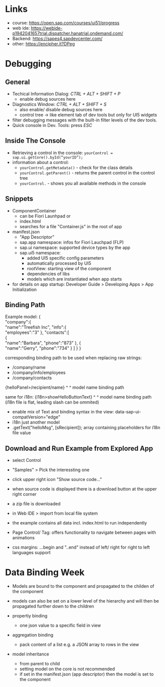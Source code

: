 Links
=====
- course: https://open.sap.com/courses/ui51/progress
- web ide: https://webide-p1942041657trial.dispatcher.hanatrial.ondemand.com/
- Backend: https://sapes4.sapdevcenter.com/
- other: https://encipher.it?DPeg

Debugging
=========

General
-------
- Techical Information Dialog: *CTRL + ALT + SHIFT + P*
  - enable debug sources here
- Diagnostics Window: *CTRL + ALT + SHIFT + S*
  - also enable/ disable debug sources here
  - control tree -> like element tab of dev tools but only for UI5 widgets
- filter debugging messages with the built-in filter levels of the dev tools.
- Quick console in Dev. Tools: press *ESC*

Inside The Console
------------------
- Retrieving a control in the console: `yourControl = sap.ui.getCore().byId(“yourID”);`
- information about a control:
  - `yourControl.getMetadata()` - check for the class details
  - `yourControl.getParent()` - returns the parent control in the control tree
  - `yourControl.` - shows you all available methods in the console

Snippets
--------
- ComponentContainer
  - can be Fiori Launhpad or
  - index.html
  - searches for a file "Container.js" in the root of app
- manifest.json
  - "App Descriptor"
  - sap.app namespace: infos for Fiori Lauchpad (FLP)
  - sap.ui namespace: supported device types by the app
  - sap.ui5 namespace: 
    - added UI5 specific config parameters
    - automatically processed by UI5
    - rootView: starting view of the component
    - dependencies of libs
    - models which are instantiated when app starts
- for details on app startup: Developer Guide > Developing Apps > App Initialization

Binding Path
------------
Example model:
{  
   "company":{  
      "name":"Treefish Inc",
      "info":{  
         "employees":"3"
      },
      "contacts":[  
         {  
            "name":"Barbara",
            "phone":"873"
         },
         {  
            "name":"Gerry",
            "phone":"734"
         }
      ]
   }
}

corresponding binding path to be used when replacing raw strings:
- /company/name
- /company/info/employees
- /company/contacts


{helloPanel>/recipient/name}
  ^              ^
model name    binding path

same for i18n:
{i18n>showHelloButtonText}
  ^              ^
model name    binding path (i18n file is flat, leading slash can be ommited)

- enable mix of Text and binding syntax in the view: data-sap-ui-compatVersion="edge"
- i18n just another model
- .getText("helloMsg", [sRecipient]);  array containing placeholders for i18n file value

Download and Run Example from Explored App
------------------------------------------
- select Control
- "Samples" > Pick the interessting one
- click upper right icon "Show source code..."
- when source code is displayed there is a download button at the upper right corner
- a zip file is downloaded
- in Web IDE > import from local file system
- the example contains all data incl. index.html to run independently

- Page Control/ Tag: offers functionality to navigate between pages with animations
- css margins: ...begin and "..end" instead of left/ right for right to left languages support

Data Binding Week
=================
- Models are bound to the component and propagated to the childen of the component
- models can also be set on a lower level of the hierarchy and will then be propagated further down to the children
- propertiy binding
  - one json value to a specific field in view
- aggregation binding
  - pack content of a list e.g. a JSON array to rows in the view

- model inheritance
   - from parent to child
   - setting model on the core is not recommended
   - if set in the manifest.json (app descriptor) then the model is set to the component


